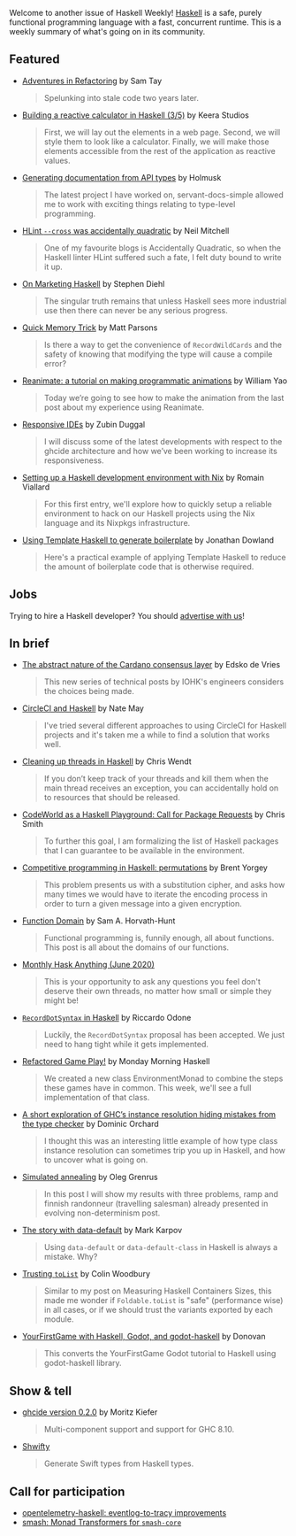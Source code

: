 Welcome to another issue of Haskell Weekly!
[Haskell](https://www.haskell.org) is a safe, purely functional programming language with a fast, concurrent runtime.
This is a weekly summary of what's going on in its community.

## Featured

- [Adventures in Refactoring](https://samtay.github.io/posts/refactoring-adventures) by Sam Tay
  > Spelunking into stale code two years later.

- [Building a reactive calculator in Haskell (3/5)](https://keera.co.uk/2020/06/02/building-a-reactive-calculator-in-haskell-3-5/) by Keera Studios
  > First, we will lay out the elements in a web page. Second, we will style them to look like a calculator. Finally, we will make those elements accessible from the rest of the application as reactive values.

- [Generating documentation from API types](https://holmusk.dev/blog/2020-05-18-Generating-documentation-from-API-types.html) by Holmusk
  > The latest project I have worked on, servant-docs-simple allowed me to work with exciting things relating to type-level programming.

- [HLint `--cross` was accidentally quadratic](https://neilmitchell.blogspot.com/2020/05/hlint-cross-was-accidentally-quadratic.html) by Neil Mitchell
  > One of my favourite blogs is Accidentally Quadratic, so when the Haskell linter HLint suffered such a fate, I felt duty bound to write it up.

- [On Marketing Haskell](https://www.stephendiehl.com/posts/marketing.html) by Stephen Diehl
  > The singular truth remains that unless Haskell sees more industrial use then there can never be any serious progress.

- [Quick Memory Trick](https://www.parsonsmatt.org/2020/06/01/quick_memory_trick.html) by Matt Parsons
  > Is there a way to get the convenience of `RecordWildCards` and the safety of knowing that modifying the type will cause a compile error?

- [Reanimate: a tutorial on making programmatic animations](https://williamyaoh.com/posts/2020-05-31-reanimate-nqueens-tutorial.html) by William Yao
  > Today we’re going to see how to make the animation from the last post about my experience using Reanimate.

- [Responsive IDEs](https://mpickering.github.io/ide/posts/2020-05-29-hiedb.html) by Zubin Duggal
  > I will discuss some of the latest developments with respect to the ghcide architecture and how we’ve been working to increase its responsiveness.

- [Setting up a Haskell development environment with Nix](https://romainviallard.dev/en/blog/setting-up-a-haskell-development-environment-with-nix/) by Romain Viallard
  > For this first entry, we'll explore how to quickly setup a reliable environment to hack on our Haskell projects using the Nix language and its Nixpkgs infrastructure.

- [Using Template Haskell to generate boilerplate](https://jmtd.net/log/template_haskell/boilerplate/) by Jonathan Dowland
  > Here's a practical example of applying Template Haskell to reduce the amount of boilerplate code that is otherwise required.

## Jobs

Trying to hire a Haskell developer?
You should [advertise with us](https://haskellweekly.news/advertising.html)!

## In brief

- [The abstract nature of the Cardano consensus layer](https://iohk.io/en/blog/posts/2020/05/28/the-abstract-nature-of-the-consensus-layer/) by Edsko de Vries
  > This new series of technical posts by IOHK's engineers considers the choices being made.

- [CircleCI and Haskell](https://dev.to/codenoodle/circleci-and-haskell-46g6) by Nate May
  > I've tried several different approaches to using CircleCI for Haskell projects and it's taken me a while to find a solution that works well.

- [Cleaning up threads in Haskell](https://chrismwendt.github.io/blog/2020/05/31/cleaning-up-threads-in-haskell.html) by Chris Wendt
  > If you don’t keep track of your threads and kill them when the main thread receives an exception, you can accidentally hold on to resources that should be released.

- [CodeWorld as a Haskell Playground: Call for Package Requests](https://medium.com/@cdsmithus/codeworld-as-a-haskell-playground-call-for-package-requests-3b9ae3bcd840) by Chris Smith
  > To further this goal, I am formalizing the list of Haskell packages that I can guarantee to be available in the environment.

- [Competitive programming in Haskell: permutations](https://byorgey.wordpress.com/2020/05/30/competitive-programming-in-haskell-permutations/) by Brent Yorgey
  > This problem presents us with a substitution cipher, and asks how many times we would have to iterate the encoding process in order to turn a given message into a given encryption.

- [Function Domain](https://dev.to/samhh/function-domain-33fb) by Sam A. Horvath-Hunt
  > Functional programming is, funnily enough, all about functions. This post is all about the domains of our functions.

- [Monthly Hask Anything (June 2020)](https://np.reddit.com/r/haskell/comments/gu2ovt/monthly_hask_anything_june_2020/)
  > This is your opportunity to ask any questions you feel don't deserve their own threads, no matter how small or simple they might be!

- [`RecordDotSyntax` in Haskell](https://dev.to/riccardoodone/recorddotsyntax-in-haskell-2jgl) by Riccardo Odone
  > Luckily, the `RecordDotSyntax` proposal has been accepted. We just need to hang tight while it gets implemented.

- [Refactored Game Play!](https://mmhaskell.com/blog/2020/5/18/refactored-gameplay) by Monday Morning Haskell
  > We created a new class EnvironmentMonad to combine the steps these games have in common. This week, we'll see a full implementation of that class.

- [A short exploration of GHC’s instance resolution hiding mistakes from the type checker](https://dorchard.blog/2020/06/03/a-short-exploration-of-ghcs-instance-resolution-hiding-mistakes-from-the-type-checker/) by Dominic Orchard
  > I thought this was an interesting little example of how type class instance resolution can sometimes trip you up in Haskell, and how to uncover what is going on.

- [Simulated annealing](https://oleg.fi/gists/posts/2020-06-02-simulated-annealing.html) by Oleg Grenrus
  > In this post I will show my results with three problems, ramp and finnish randonneur (travelling salesman) already presented in evolving non-determinism post.

- [The story with data-default](https://markkarpov.com//post/data-default.html) by Mark Karpov
  > Using `data-default` or `data-default-class` in Haskell is always a mistake. Why?

- [Trusting `toList`](https://www.fosskers.ca/en/blog/tolist) by Colin Woodbury
  > Similar to my post on Measuring Haskell Containers Sizes, this made me wonder if `Foldable.toList` is "safe" (performance wise) in all cases, or if we should trust the variants exported by each module.

- [YourFirstGame with Haskell, Godot, and godot-haskell](https://spartanengineer.com/posts/2020-05-24-yourfirstgame-with-haskell-and-godot.html) by Donovan
  > This converts the YourFirstGame Godot tutorial to Haskell using godot-haskell library.

## Show & tell

- [ghcide version 0.2.0](https://github.com/digital-asset/ghcide/releases/tag/v0.2.0) by Moritz Kiefer
  > Multi-component support and support for GHC 8.10.

- [Shwifty](https://hackage.haskell.org/package/shwifty-0.0.3.0)
  > Generate Swift types from Haskell types.

## Call for participation

-   [opentelemetry-haskell: eventlog-to-tracy improvements](https://github.com/ethercrow/opentelemetry-haskell/issues/24)
-   [smash: Monad Transformers for `smash-core`](https://github.com/emilypi/smash/issues/7)
